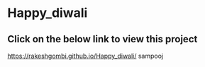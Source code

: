 # Happy_diwali

## Click on the below link to view this project
https://rakeshgombi.github.io/Happy_diwali/
sampooj
